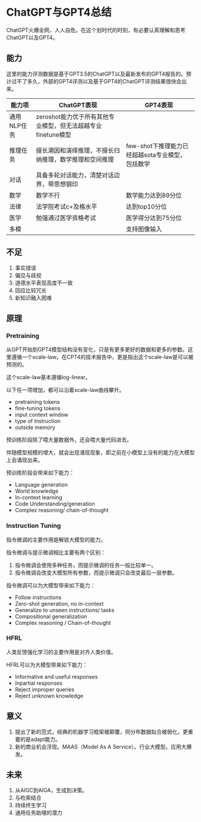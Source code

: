 # ChatGPT与GPT4总结

ChatGPT火爆全网，人人自危。在这个划时代的时刻，有必要认真理解和思考ChatGPT以及GPT4。

## 能力

这里的能力评测数据是基于GPT3.5的ChatGPT以及最新发布的GPT4报告的。预计过不了多久，外部的GPT4评测以及基于GPT4的ChatGPT评测结果很快会出来。

| 能力项 | ChatGPT表现 | GPT4表现 |
| ------ | ---------- | -------- |
| 通用NLP任务 | zeroshot能力优于所有其他专业模型，但无法超越专业finetune模型 |
| 推理任务 | 擅长溯因和演绎推理，不擅长归纳推理，数学推理和空间推理 | few-shot下推理能力已经超越sota专业模型，包括数学
| 对话 | 具备多轮对话能力，清楚对话边界，带思想钢印 |
| 数学 | 数学不行 | 数学能力达到89分位 |
| 法律 | 法学院考试c+及格水平 | 达到top10分位 |
| 医学 | 勉强通过医学资格考试 | 医学得分达到75分位
| 多模 | | 支持图像输入

## 不足

1. 事实错误
2. 偏见与歧视
3. 道德水平表现高度不一致
4. 回应比较冗长
5. 新知识融入困难

## 原理

### Pretraining

从GPT开始到GPT4模型结构没有变化，只是有更多更好的数据和更多的参数。这里遵循一个scale-law。在CPT4的技术报告中，更是指出这个scale-law是可以被预测的。

这个scale-law基本遵循log-linear。

以下任一项增加，都可以沿着scale-law曲线攀升。

* pretraining tokens
* fine-tuning tokens
* input context window
* type of Instruction
* outside memory

预训练阶段除了喂大量数据外，还会喂大量代码进去。

伴随模型规模的增大，就会出现涌现现象，即之前在小模型上没有的能力在大模型上会涌现出来。

预训练阶段会带来如下能力：

* Language generation
* World knowledge
* In-context learning
* Code Understanding/generation
* Complex reasoning/ chain-of-thought

### Instruction Tuning

指令微调的主要作用是解锁大模型的能力。

指令微调与提示微调相比主要有两个区别：

1. 指令微调会使用多种任务，而提示微调的任务一般比较单一。
2. 指令微调会改变大模型所有参数，而提示微调只会改变最后一层参数。

指令微调可以为大模型带来如下能力：

* Follow instructions
* Zero-shot generation, no in-context
* Generalize to unseen instructions/ tasks
* Compositional generalization
* Complex reasoning / Chain-of-thought

### HFRL

人类反馈强化学习的主要作用是对齐人类价值。

HFRL可以为大模型带来如下能力：

* Informative and useful responses
* Inpartial responses
* Reject improper queries
* Reject unknown knowledge

## 意义

1. 提出了新的范式，经典的机器学习框架被颠覆，同分布数据拟合被弱化，更重要的是adapt能力。
2. 新的商业机会浮现。MAAS（Model As A Service）。行业大模型。应用大爆发。

## 未来

1. 从AIGC到AIGA，生成到决策。
2. 与检索结合
3. 持续终生学习
4. 通用任务助理的潜力
